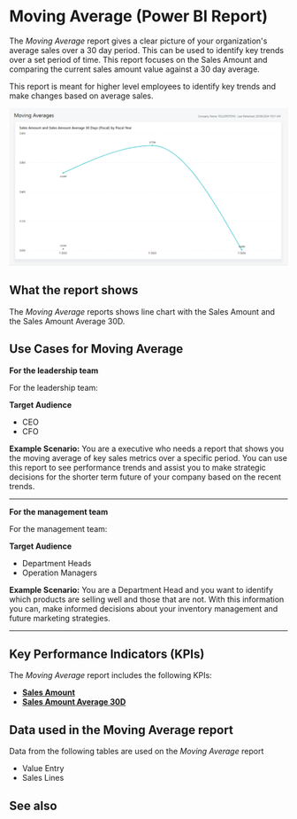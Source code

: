 # Moving Average (Power BI Report)

The _Moving Average_ report gives a clear picture of your organization's average sales over a 30 day period. This can be used to identify key trends over a set period of time. This report focuses on the Sales Amount and comparing the current sales amount value against a 30 day average. 

This report is meant for higher level employees to identify key trends and make changes based on average sales.

![Moving Average](/business-central/media/sales/moving-average.png "Moving Average - Screenshot")

## What the report shows

The *Moving Average* reports shows line chart with the Sales Amount and the Sales Amount Average 30D.


## Use Cases for Moving Average

**For the leadership team**

For the leadership team:

**Target Audience**

- CEO
- CFO

**Example Scenario:** You are a executive who needs a report that shows you the moving average of key sales metrics over a specific period. You can use this report to see performance trends and assist you to make strategic decisions for the shorter term future of your company based on the recent trends.

---

**For the management team**

For the management team:

**Target Audience**

- Department Heads
- Operation Managers

**Example Scenario:** You are a Department Head and you want to identify which products are selling well and those that are not. With this information you can, make informed decisions about your inventory management and future marketing strategies. 

---

## Key Performance Indicators (KPIs)

The _Moving Average_ report includes the following KPIs:

- [**Sales Amount**](sales-kpi.md#sales-amount)
- [**Sales Amount Average 30D**](sales-kpi.md#sales-amount-avg-30d-fiscal)

## Data used in the Moving Average report

Data from the following tables are used on the *Moving Average* report
- Value Entry
- Sales Lines


## See also
